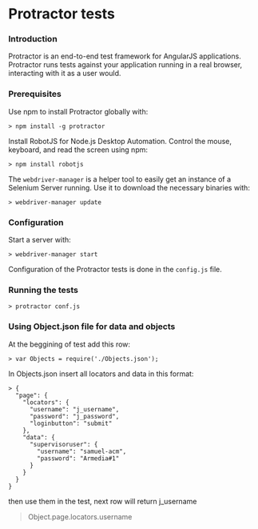 # Protractor tests

### Introduction
Protractor is an end-to-end test framework for AngularJS applications. Protractor runs tests against your application running in a real browser, interacting with it as a user would.
### Prerequisites
Use npm to install Protractor globally with:
```
> npm install -g protractor
```
Install RobotJS for Node.js Desktop Automation. Control the mouse, keyboard, and read the screen using npm:
```
> npm install robotjs
```
The ```webdriver-manager``` is a helper tool to easily get an instance of a Selenium Server running. Use it to download the necessary binaries with:
```
> webdriver-manager update
```
### Configuration
Start a server with:
```
> webdriver-manager start
```

Configuration of the Protractor tests is done in the ```config.js``` file. 

### Running the tests
```
> protractor conf.js
```
### Using Object.json file for data and objects
At the beggining of test add this row:
```
> var Objects = require('./Objects.json'); 

```
In Objects.json insert all locators and data in this format: 

```
> { 
  "page": {
    "locators": {
      "username": "j_username",
      "password": "j_password",
      "loginbutton": "submit"
    },
    "data": {
      "supervisoruser": {
        "username": "samuel-acm",
        "password": "Armedia#1"
      }
    }
  }
}

```
then use them in the test, next row will return j_username

> Object.page.locators.username 

